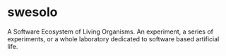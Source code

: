 # swesolo
A Software Ecosystem of Living Organisms. An experiment, a series of experiments, or a whole laboratory dedicated to software based artificial life.
